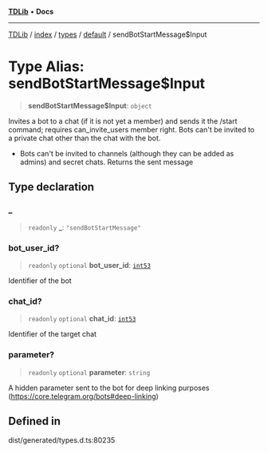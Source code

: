 [**TDLib**](../../../../../../README.md) • **Docs**

***

[TDLib](../../../../../../modules.md) / [index](../../../../../README.md) / [types](../../../README.md) / [default](../README.md) / sendBotStartMessage$Input

# Type Alias: sendBotStartMessage$Input

> **sendBotStartMessage$Input**: `object`

Invites a bot to a chat (if it is not yet a member) and sends it the /start command; requires can_invite_users member right. Bots can't be invited to a private chat other than the chat with the bot.

- Bots can't be invited to channels (although they can be added as admins) and secret chats. Returns the sent message

## Type declaration

### \_

> `readonly` **\_**: `"sendBotStartMessage"`

### bot\_user\_id?

> `readonly` `optional` **bot\_user\_id**: [`int53`](int53.md)

Identifier of the bot

### chat\_id?

> `readonly` `optional` **chat\_id**: [`int53`](int53.md)

Identifier of the target chat

### parameter?

> `readonly` `optional` **parameter**: `string`

A hidden parameter sent to the bot for deep linking purposes (https://core.telegram.org/bots#deep-linking)

## Defined in

dist/generated/types.d.ts:80235

